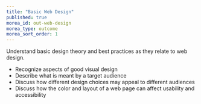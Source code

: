 ```yaml
---
title: "Basic Web Design"
published: true
morea_id: out-web-design
morea_type: outcome
morea_sort_order: 1
---
```


Understand basic design theory and best practices as they relate to web design.

- Recognize aspects of good visual design
- Describe what is meant by a target audience
- Discuss how different design choices may appeal to different audiences
- Discuss how the color and layout of a web page can affect usability and accessibility

